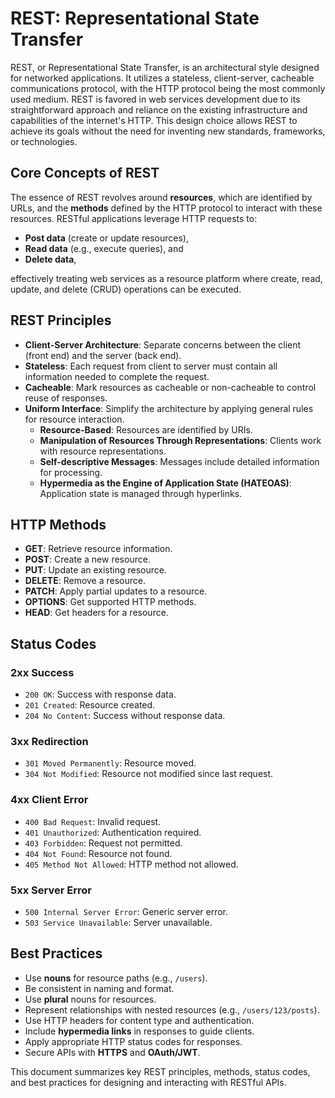 # REST: Representational State Transfer

REST, or Representational State Transfer, is an architectural style designed for networked applications. It utilizes a stateless, client-server, cacheable communications protocol, with the HTTP protocol being the most commonly used medium. REST is favored in web services development due to its straightforward approach and reliance on the existing infrastructure and capabilities of the internet's HTTP. This design choice allows REST to achieve its goals without the need for inventing new standards, frameworks, or technologies.

## Core Concepts of REST

The essence of REST revolves around **resources**, which are identified by URLs, and the **methods** defined by the HTTP protocol to interact with these resources. RESTful applications leverage HTTP requests to:

- **Post data** (create or update resources),
- **Read data** (e.g., execute queries), and
- **Delete data**,

effectively treating web services as a resource platform where create, read, update, and delete (CRUD) operations can be executed.

## REST Principles
- **Client-Server Architecture**: Separate concerns between the client (front end) and the server (back end).
- **Stateless**: Each request from client to server must contain all information needed to complete the request.
- **Cacheable**: Mark resources as cacheable or non-cacheable to control reuse of responses.
- **Uniform Interface**: Simplify the architecture by applying general rules for resource interaction.
  - **Resource-Based**: Resources are identified by URIs.
  - **Manipulation of Resources Through Representations**: Clients work with resource representations.
  - **Self-descriptive Messages**: Messages include detailed information for processing.
  - **Hypermedia as the Engine of Application State (HATEOAS)**: Application state is managed through hyperlinks.

## HTTP Methods
- **GET**: Retrieve resource information.
- **POST**: Create a new resource.
- **PUT**: Update an existing resource.
- **DELETE**: Remove a resource.
- **PATCH**: Apply partial updates to a resource.
- **OPTIONS**: Get supported HTTP methods.
- **HEAD**: Get headers for a resource.

## Status Codes
### 2xx Success
- `200 OK`: Success with response data.
- `201 Created`: Resource created.
- `204 No Content`: Success without response data.

### 3xx Redirection
- `301 Moved Permanently`: Resource moved.
- `304 Not Modified`: Resource not modified since last request.

### 4xx Client Error
- `400 Bad Request`: Invalid request.
- `401 Unauthorized`: Authentication required.
- `403 Forbidden`: Request not permitted.
- `404 Not Found`: Resource not found.
- `405 Method Not Allowed`: HTTP method not allowed.

### 5xx Server Error
- `500 Internal Server Error`: Generic server error.
- `503 Service Unavailable`: Server unavailable.

## Best Practices
- Use **nouns** for resource paths (e.g., `/users`).
- Be consistent in naming and format.
- Use **plural** nouns for resources.
- Represent relationships with nested resources (e.g., `/users/123/posts`).
- Use HTTP headers for content type and authentication.
- Include **hypermedia links** in responses to guide clients.
- Apply appropriate HTTP status codes for responses.
- Secure APIs with **HTTPS** and **OAuth/JWT**.

This document summarizes key REST principles, methods, status codes, and best practices for designing and interacting with RESTful APIs.
